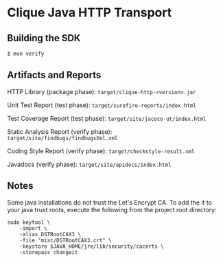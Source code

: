# Clique Java HTTP Transport

## Building the SDK

```bash
$ mvn verify
```

## Artifacts and Reports

HTTP Library (package phase):
`target/clique-http-<version>.jar`

Unit Test Report (test phase):
`target/surefire-reports/index.html`

Test Coverage Report (test phase):
`target/site/jacoco-ut/index.html`

Static Analysis Report (verify phase):
`target/site/findbugs/findbugsXml.xml`

Coding Style Report (verify phase):
`target/checkstyle-result.xml`

Javadocs (verify phase):
`target/site/apidocs/index.html`

## Notes

Some java installations do not trust the Let's Encrypt CA.  To add the it to your java trust roots, execute the following from the project root directory:

```
sudo keytool \
    -import \
    -alias DSTRootCAX3 \
    -file "misc/DSTRootCAX3.crt" \
    -keystore $JAVA_HOME/jre/lib/security/cacerts \
    -storepass changeit
```

